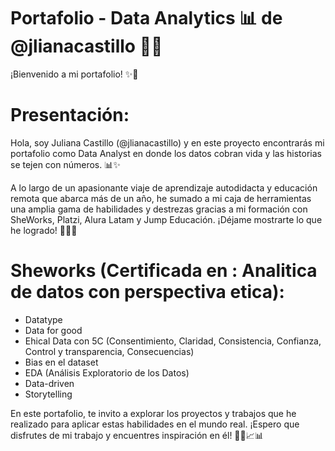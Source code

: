 # Portafolio - Data Analytics 📊 de @jlianacastillo 👩‍💻

¡Bienvenido a mi portafolio! ✨🚀

# Presentación:
Hola, soy Juliana Castillo (@jlianacastillo) y en este proyecto encontrarás mi portafolio como Data Analyst en donde los datos cobran vida y las historias se tejen con números. 📊✨

A lo largo de un apasionante viaje de aprendizaje autodidacta y educación remota que abarca más de un año, he sumado a mi caja de herramientas una amplia gama de habilidades y destrezas gracias a mi formación con SheWorks, Platzi, Alura Latam y Jump Educación. 
¡Déjame mostrarte lo que he logrado! 👩‍🎓🚀

# Sheworks (Certificada en : Analitica de datos con perspectiva etica):
  * Datatype
  * Data for good
  * Ehical Data con 5C (Consentimiento, Claridad, Consistencia, Confianza, Control y transparencia, Consecuencias)
  * Bias en el dataset
  * EDA (Análisis Exploratorio de los Datos)
  * Data-driven
  * Storytelling

En este portafolio, te invito a explorar los proyectos y trabajos que he realizado para aplicar estas habilidades en el mundo real. ¡Espero que disfrutes de mi trabajo y encuentres inspiración en él! 👩‍🔬📈📊
